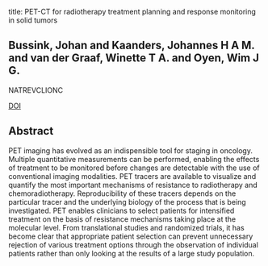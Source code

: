 title: PET-CT for radiotherapy treatment planning and response monitoring in solid tumors

## Bussink, Johan and Kaanders, Johannes H A M. and van der Graaf, Winette T A. and Oyen, Wim J G.
NATREVCLIONC

<a href="https://doi.org/10.1038/nrclinonc.2010.218">DOI</a>

## Abstract
PET imaging has evolved as an indispensible tool for staging in oncology. Multiple quantitative measurements can be performed, enabling the effects of treatment to be monitored before changes are detectable with the use of conventional imaging modalities. PET tracers are available to visualize and quantify the most important mechanisms of resistance to radiotherapy and chemoradiotherapy. Reproducibility of these tracers depends on the particular tracer and the underlying biology of the process that is being investigated. PET enables clinicians to select patients for intensified treatment on the basis of resistance mechanisms taking place at the molecular level. From translational studies and randomized trials, it has become clear that appropriate patient selection can prevent unnecessary rejection of various treatment options through the observation of individual patients rather than only looking at the results of a large study population.

